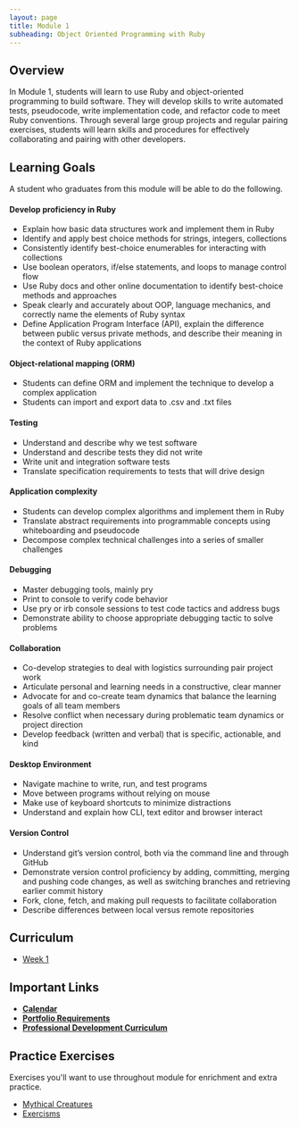 ```yaml
---
layout: page
title: Module 1
subheading: Object Oriented Programming with Ruby
---
```


## Overview
In Module 1, students will learn to use Ruby and object-oriented programming to build software. They will develop skills to write automated tests, pseudocode, write implementation code, and refactor code to meet Ruby conventions. Through several large group projects and regular pairing exercises, students will learn skills and procedures for effectively collaborating and pairing with other developers.


## Learning Goals
A student who graduates from this module will be able to do the following.

#### Develop proficiency in Ruby
*   Explain how basic data structures work and implement them in Ruby
*   Identify and apply best choice methods for strings, integers, collections
*   Consistently identify best-choice enumerables for interacting with collections
*   Use boolean operators, if/else statements, and loops to manage control flow
*   Use Ruby docs and other online documentation to identify best-choice methods and approaches
*   Speak clearly and accurately about OOP, language mechanics, and correctly name the elements of Ruby syntax
*   Define Application Program Interface (API), explain the difference between public versus private methods, and describe their meaning in the context of Ruby applications

#### Object-relational mapping (ORM)
*   Students can define ORM and implement the technique to develop a complex application
*   Students can import and export data to .csv and .txt files

#### Testing
*   Understand and describe why we test software
*   Understand and describe tests they did not write
*   Write unit and integration software tests
*   Translate specification requirements to tests that will drive design

#### Application complexity
*   Students can develop complex algorithms and implement them in Ruby
*   Translate abstract requirements into programmable concepts using whiteboarding and pseudocode
*   Decompose complex technical challenges into a series of smaller challenges

#### Debugging
*   Master debugging tools, mainly pry
*   Print to console to verify code behavior
*   Use pry or irb console sessions to test code tactics and address bugs
*   Demonstrate ability to choose appropriate debugging tactic to solve problems

#### Collaboration
*   Co-develop strategies to deal with logistics surrounding pair project work
*   Articulate personal and learning needs in a constructive, clear manner
*   Advocate for and co-create team dynamics that balance the learning goals of all team members
*   Resolve conflict when necessary during problematic team dynamics or project direction
*   Develop feedback (written and verbal) that is specific, actionable, and kind

#### Desktop Environment
*   Navigate machine to write, run, and test programs
*   Move between programs without relying on mouse
*   Make use of keyboard shortcuts to minimize distractions
*   Understand and explain how CLI, text editor and browser interact

#### Version Control
*   Understand git’s version control, both via the command line and through GitHub
*   Demonstrate version control proficiency by adding, committing, merging and pushing code changes, as well as switching branches and retrieving earlier commit history
*   Fork, clone, fetch, and making pull requests to facilitate collaboration
*   Describe differences between local versus remote repositories

## Curriculum
<ul class="outlines">
  <a href="week_1">
    <li class="outline">
      Week 1
    </li>
  </a>
  <!-- <a href="week_2">
    <li class="outline">
      Week 2
    </li>
  </a>
  <a href="week_3">
    <li class="outline">
      Week 3
    </li>
  </a>
  <a href="week_4">
    <li class="outline">
      Week 4
    </li>
  </a>
  <a href="week_5">
    <li class="outline">
      Week 5
    </li>
  </a>
  <a href="week_6">
    <li class="outline">
      Week 6
    </li>
  </a> -->
</ul>

## Important Links

*   [__Calendar__](http://bit.ly/2k6ksyH)
*   [__Portfolio Requirements__](https://github.com/turingschool/portfolios)
*   [__Professional Development Curriculum__](/professional_development)

## Practice Exercises

Exercises you'll want to use throughout module for enrichment and extra practice.

*   [Mythical Creatures](https://github.com/turingschool/ruby-exercises/blob/master/mythical-creatures/)
*   [Exercisms](http://exercism.io/)
